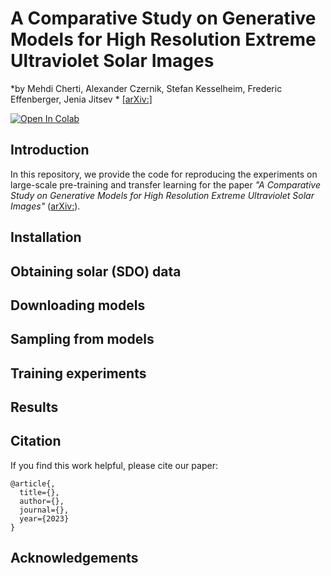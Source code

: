 # A Comparative Study on Generative Models for High Resolution Extreme Ultraviolet Solar Images
*by Mehdi Cherti, Alexander Czernik, Stefan Kesselheim, Frederic Effenberger, Jenia Jitsev * [\[arXiv:\]](https://arxiv.org/abs/)

[![Open In Colab][colab-badge]][colab-notebook]

[colab-notebook]: <https://colab.research.google.com/drive/>
[colab-badge]: <https://colab.research.google.com/assets/colab-badge.svg>

## Introduction

In this repository, we provide the code for reproducing the experiments on large-scale pre-training and transfer learning for the paper *"A Comparative Study on Generative Models for High Resolution Extreme Ultraviolet Solar Images"* ([arXiv:](https://arxiv.org/abs/)).

## Installation

## Obtaining solar (SDO) data

## Downloading models

## Sampling from models

## Training experiments

##  Results

## Citation

If you find this work helpful, please cite our paper:
```
@article{,
  title={},
  author={},
  journal={},
  year={2023}
}
```

## Acknowledgements
